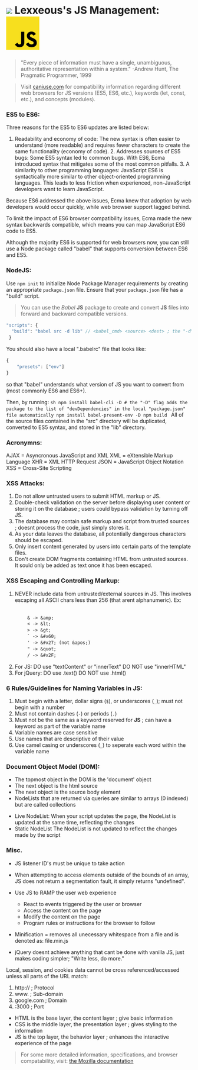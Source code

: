 <!-- JS Management.md -->

# <img src="../.pics/Lexxeous/lexx_headshot_clear.png" width="90px"/> Lexxeous's JS Management: <img src="../.pics/JS/js_logo.png" width="90px"/>

> "Every piece of information must have a single, unambiguous, authoritative representation within a system." -Andrew Hunt, The Pragmatic Programmer, 1999

> Visit [caniuse.com](https://caniuse.com) for compatibility information regarding different web browsers for JS versions (ES5, ES6, etc.), keywords (let, const, etc.), and concepts (modules).

### ES5 to ES6:

Three reasons for the ES5 to ES6 updates are listed below:

  1. 
		Readability and economy of code:
		The new syntax is often easier to understand (more readable) and requires fewer characters to create the same functionality (economy of code).
	2. 
		Addresses sources of ES5 bugs:
		Some ES5 syntax led to common bugs. With ES6, Ecma introduced syntax that mitigates some of the most common pitfalls.
	3. 
		A similarity to other programming languages:
		JavaScript ES6 is syntactically more similar to other object-oriented programming languages.
		This leads to less friction when experienced, non-JavaScript developers want to learn JavaScript.
	
Because ES6 addressed the above issues, Ecma knew that adoption by web developers would occur quickly, while web browser support lagged behind.

To limit the impact of ES6 browser compatibility issues, Ecma made the new syntax backwards compatible, which means you can map JavaScript ES6 code to ES5.

Although the majority ES6 is supported for web browsers now, you can still use a Node package called "babel" that supports conversion between ES6 and ES5.

### NodeJS:

Use `npm init` to initialize Node Package Manager requirements by creating an appropriate `package.json` file.
Ensure that your `package.json` file has a "build" script.

> You can use the *Babel* **JS** package to create and convert **JS** files into forward and backward compatible versions.

```js
"scripts": {
  "build": "babel src -d lib" // <babel_cmd> <source> <dest> ; the "-d" flag to designate that all of the source files will be written to one directory
 }
```

You should also have a local ".babelrc" file that looks like:

```js
{
 	"presets": ["env"]
}
```
so that "babel" understands what version of JS you want to convert from (most commonly ES6 and ES6+).

Then, by running:
	```sh
	npm install babel-cli -D # the "-D" flag adds the package to the list of "devDependencies" in the local "package.json" file automatically
	npm install babel-present-env -D
	npm build
	```
All of the source files contained in the "src" directory will be duplicated, converted to ES5 syntax, and stored in the "lib" directory.


### Acronymns:

AJAX = Asyncronous JavaScript and XML
XML = eXtensible Markup Language
XHR = XML HTTP Request
JSON = JavaScript Object Notation
XSS = Cross-Site Scripting



### XSS Attacks:

1. Do not allow untrusted users to submit HTML markup or JS.
2. Double-check validation on the server before displaying user content or storing it on the database ; users could bypass validation by turning off JS.
3. The database may contain safe markup and script from trusted sources ; doesnt process the code, just simply stores it.
4. As your data leaves the database, all potentially dangerous characters should be escaped.
5. Only insert content generated by users into certain parts of the template files.
6. Don't create DOM fragments containing HTML from untrusted sources. It sould only be added as text once it has been escaped.



### XSS Escaping and Controlling Markup:

  1. NEVER include data from untrusted/external sources in JS. This involves escaping all ASCII chars less than 256 (that arent alphanumeric). Ex:

```txt
	
		& -> &amp;
		< -> &lt;
		> -> &gt;
		` -> &#x60;
		' -> &#x27; (not &apos;)
		" -> &quot;
		/ -> &#x2F;
```

  2. For JS:
		DO use "textContent" or "innerText"
		DO NOT use "innerHTML"
  3. For jQuery:
		DO use .text()
		DO NOT use .html()


### 6 Rules/Guidelines for Naming Variables in JS:

1. Must begin with a letter, dollar signs (`$`), or underscores (`_`); must not begin with a number
2. Must not contain dashes (`-`) or periods (`.`)
3. Must not be the same as a keyword reserved for **JS** ; can have a keyword as part of the variable name
4. Variable names are case sensitive
5. Use names that are descriptive of their value
6. Use camel casing or underscores (`_`) to seperate each word within the variable name



### Document Object Model (DOM):

  * The topmost object in the DOM is the 'document' object
  * The next object is the html source
  * The next object is the source body element
  * NodeLists that are returned via queries are similar to arrays (0 indexed) but are called collections
   - Live NodeList: When your script updates the page, the NodeList is updated at the same time, reflecting the changes
   - Static NodeList The NodeList is not updated to reflect the changes made by the script


### Misc.

  * JS listener ID's must be unique to take action

  * When attempting to access elements outside of the bounds of an array, JS does not return a segmentation fault, it simply returns "undefined".

  * Use JS to RAMP the user web experience
	 - React to events triggered by the user or browser
	 - Access the content on the page
	 - Modify the content on the page
	 - Program rules or instructions for the browser to follow

  * Minification = removes all unecessary whitespace from a file and is denoted as: file.min.js

  * jQuery doesnt achieve anything that cant be done with vanilla JS, just makes coding simpler; "Write less, do more."


Local, session, and cookies data cannot be cross referenced/accessed unless all parts of the URL match:

1. http:// 		; Protocol
2. www.				; Sub-domain
3. google.com ; Domain
4. :3000			; Port

  * HTML is the base layer, the content layer ; give basic information
  * CSS is the middle layer, the presentation layer ; gives styling to the information
  * JS is the top layer, the behavior layer ; enhances the interactive experience of the page



> For some more detailed information, specifications, and browser compatability, visit: [the Mozilla documentation](https://developer.mozilla.org/en-US/docs/Web/JavaScript/Reference/Lexical_grammar) 




